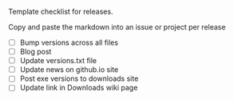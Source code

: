 Template checklist for releases.  

Copy and paste the markdown into an issue or project per release

- [ ] Bump versions across all files
- [ ] Blog post
- [ ] Update versions.txt file
- [ ] Update news on github.io site
- [ ] Post exe versions to downloads site
- [ ] Update link in Downloads wiki page
